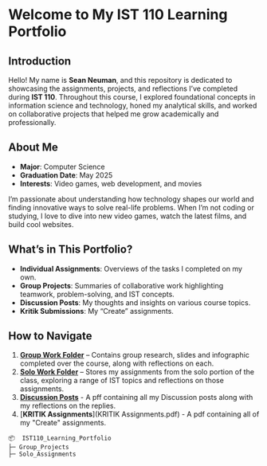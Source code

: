 # Welcome to My IST 110 Learning Portfolio

## Introduction
Hello! My name is **Sean Neuman**, and this repository is dedicated to showcasing the assignments, projects, and reflections I’ve completed during **IST 110**. Throughout this course, I explored foundational concepts in information science and technology, honed my analytical skills, and worked on collaborative projects that helped me grow academically and professionally.

## About Me
- **Major**: Computer Science
- **Graduation Date**: May 2025
- **Interests**: Video games, web development, and movies  

I’m passionate about understanding how technology shapes our world and finding innovative ways to solve real-life problems. When I’m not coding or studying, I love to dive into new video games, watch the latest films, and build cool websites.

## What’s in This Portfolio?
- **Individual Assignments**: Overviews of the tasks I completed on my own.
- **Group Projects**: Summaries of collaborative work highlighting teamwork, problem-solving, and IST concepts.  
- **Discussion Posts**: My thoughts and insights on various course topics.  
- **Kritik Submissions**: My “Create” assignments. 

## How to Navigate
1. [**Group Work Folder**](Group_Projects) – Contains group research, slides and infographic completed over the course, along with reflections on each.
2. [**Solo Work Folder**](Solo_Assignments) – Stores my assignments from the solo portion of the class, exploring a range of IST topics and reflections on those assignments.
3. [**Discussion Posts**](Discussion_Posts_and_Reflections.pdf) - A pff containing all my Discussion posts along with my reflections on the replies.
4. [**KRITIK Assignments**](KRITIK Assignments.pdf) - A pdf containing all of my "Create" assignments.
```
📦  IST110_Learning_Portfolio 
├─ Group_Projects
├─ Solo_Assignments
```
